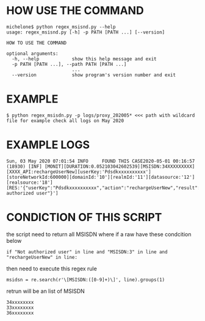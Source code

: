 # HOW USE THE COMMAND

```
michelone$ python regex_msisnd.py --help
usage: regex_msisnd.py [-h] -p PATH [PATH ...] [--version]

HOW TO USE THE COMMAND

optional arguments:
  -h, --help            show this help message and exit
  -p PATH [PATH ...], --path PATH [PATH ...]
                        ...
  --version             show program's version number and exit

```

# EXAMPLE

```
$ python regex_msisdn.py -p logs/proxy_202005* <<< path with wildcard file for example check all logs on May 2020

```
# EXAMPLE LOGS
```
Sun, 03 May 2020 07:01:54 INFO     FOUND THIS CASE2020-05-01 00:16:57 (18930) [INF] [MONIT][DURATION:0.052103042602539][MSISDN:34XXXXXXXXX][XXXX_API:rechargeUserNew][userKey:'Pdsdkxxxxxxxxxx'][storeNetworkId:600000][domainId:'10'][realmId:'11'][datasource:'12'][realsource:'18'][RES:'{"userKey":"Pdsdkxxxxxxxxxx","action":"rechargeUserNew","result":"-1","message":"Not authorized user"}']

```

# CONDICTION OF THIS SCRIPT

the script need to return all MSISDN where if a raw have these condcition below
```
if "Not authorized user" in line and "MSISDN:3" in line and "rechargeUserNew" in line:
```
then need to execute this regex rule
```
msidsn = re.search(r'\[MSISDN:([0-9]+)\]', line).groups(1)
```
retrun will be an list of MSISDN
```
34xxxxxxxx
33xxxxxxxx
36xxxxxxxx
```
